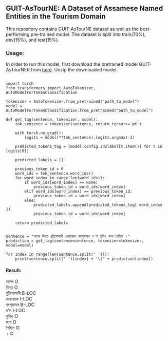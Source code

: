 ## **GUIT-AsTourNE: A Dataset of Assamese Named Entities in the Tourism Domain**

This repository contains GUIT-AsTourNE dataset as well as the best-performing pre-trained model. The dataset is split into train(70%), dev(15%), and test(15%).

### Usage:

In order to run this model, first download the pretrained model GUIT-AsTourNER from [here](https://drive.google.com/file/d/11TpzfV6MsOBVQyhROb__Tis85QcMNdWB/view?usp=sharing). Unzip the downloaded model.

```

import torch
from transformers import AutoTokenizer, AutoModelForTokenClassification

tokenizer = AutoTokenizer.from_pretrained("path_to_model")
model = AutoModelForTokenClassification.from_pretrained("path_to_model")

def get_tag(sentence, tokenizer, model):
    tok_sentence = tokenizer(sentence, return_tensors='pt')

    with torch.no_grad():
        logits = model(**tok_sentence).logits.argmax(-1)

    predicted_tokens_tag = [model.config.id2label[t.item()] for t in logits[0]]

    predicted_labels = []

    previous_token_id = 0
    word_ids = tok_sentence.word_ids()
    for word_index in range(len(word_ids)):
        if word_ids[word_index] == None:
            previous_token_id = word_ids[word_index]
        elif word_ids[word_index] == previous_token_id:
            previous_token_id = word_ids[word_index]
        else:
            predicted_labels.append(predicted_tokens_tag[ word_index ])
            previous_token_id = word_ids[word_index]

    return predicted_labels


sentence = "আগৰ দিনত বুঢ়ীগোসানী দেৱালয়ক বৰপূজাঘৰ দ'ল বুলিও জনা গৈছিল ।"
prediction = get_tag(sentence=sentence, tokenizer=tokenizer, model=model)

for index in range(len(sentence.split(' '))):
    print(sentence.split(' ')[index] + '\t' + prediction[index])

```
#### Result:

আগৰ  O  
দিনত  O  
বুঢ়ীগোসানী	B-LOC  
দেৱালয়ক	I-LOC  
বৰপূজাঘৰ	B-LOC  
দ'ল	I-LOC  
বুলিও	O  
জনা	O  
গৈছিল	O  
।	O  
